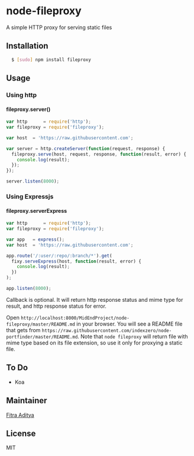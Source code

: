 # node-fileproxy

A simple HTTP proxy for serving static files

## Installation

``` bash
  $ [sudo] npm install fileproxy
```

## Usage

### Using http

#### fileproxy.server()

``` javascript
var http      = require('http');
var fileproxy = require('fileproxy');

var host  = 'https://raw.githubusercontent.com';

var server = http.createServer(function(request, response) {
  fileproxy.serve(host, request, response, function(result, error) {
    console.log(result);
  });
});

server.listen(8000);
```

### Using Expressjs

#### fileproxy.serverExpress

``` javascript
var http      = require('http');
var fileproxy = require('fileproxy');

var app   = express();
var host  = 'https://raw.githubusercontent.com';

app.route('/:user/:repo/:branch/*').get(
  fixy.serveExpress(host, function(result, error) {
    console.log(result);
  })
);

app.listen(8000);
```

Callback is optional. It will return http response status and mime type for result, and http response status for error.

Open `http://localhost:8000/MidEndProject/node-fileproxy/master/README.md` in your browser. You will see a README file that gets from `https://raw.githubusercontent.com/indexzero/node-portfinder/master/README.md`.
Note that `node fileproxy` will return file with mime type based on its file extension, so use it only for proxying a static file.

## To Do
* Koa

## Maintainer
[Fitra Aditya][0]

## License
MIT

[0]: https://github.com/fitraditya
